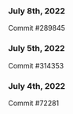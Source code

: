 ### July 8th, 2022

Commit #289845

### July 5th, 2022

Commit #314353


### July 4th, 2022

Commit #72281
